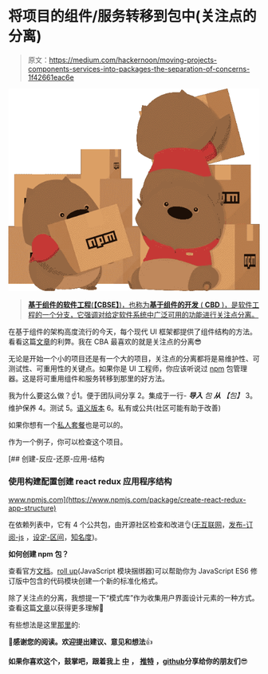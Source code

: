 # 将项目的组件/服务转移到包中(关注点的分离)

> 原文：<https://medium.com/hackernoon/moving-projects-components-services-into-packages-the-separation-of-concerns-1f42661eac6e>

![](img/0068cacf93193bc950c7d4d493a00d64.png)

> [**基于组件的软件工程**(**【CBSE】**)，也称为**基于组件的开发** ( **CBD** )，是软件工程的一个分支，它强调对给定软件系统中广泛可用的功能进行关注点分离。](https://en.wikipedia.org/wiki/Component-based_software_engineering)

在基于组件的架构高度流行的今天，每个现代 UI 框架都提供了组件结构的方法。看看这篇[文章](/@dan.shapiro1210/understanding-component-based-architecture-3ff48ec0c238)的利弊。我在 CBA 最喜欢的就是关注点的分离😎

无论是开始一个小的项目还是有一个大的项目，关注点的分离都将是易维护性、可测试性、可重用性的关键点。如果你是 UI 工程师，你应该听说过 [npm](https://www.npmjs.com/) 包管理器。这是将可重用组件和服务转移到那里的好方法。

我为什么要这么做？☝️1。便于团队间分享
2。集成于一行- ***导入*** *包* ***从*** *【包】*
3。维护保养
4。测试
5。[语义版本](https://docs.npmjs.com/getting-started/semantic-versioning)
6。私有或公共(社区可能有助于改善)

如果你想有一个[私人套餐](https://docs.npmjs.com/private-modules/intro)也是可以的。

作为一个例子，你可以检查这个项目。

[](https://www.npmjs.com/package/create-react-redux-app-structure) [## 创建-反应-还原-应用-结构

### 使用构建配置创建 react redux 应用程序结构

www.npmjs.com](https://www.npmjs.com/package/create-react-redux-app-structure) 

在依赖列表中，它有 4 个公共包，由开源社区检查和改进👌([无互联网](https://www.npmjs.com/package/no-internet)，[发布-订阅-js](https://www.npmjs.com/package/publish-subscribe-js) ，[设定-区间](https://www.npmjs.com/package/set-interval)，[知名度](https://www.npmjs.com/package/famulus))。

**如何创建 npm 包？**

查看官方[文档](https://docs.npmjs.com/getting-started/creating-node-modules)。[roll up](https://rollupjs.org/guide/en)(JavaScript 模块捆绑器)可以帮助你为 JavaScript ES6 修订版中包含的代码模块创建一个新的标准化格式。

除了关注点的分离，我想提一下“模式库”作为收集用户界面设计元素的一种方式。查看这篇[文章](https://boagworld.com/design/pattern-library/)以获得更多理解💪

有些想法是这里[那里](https://www.funfunforum.com/t/does-anyone-move-projects-shareable-components-services-into-npm-packages/5218)的:

👏**感谢您的阅读。欢迎提出建议、意见和想法**👍

**如果你喜欢这个，鼓掌吧，跟着我上** [**中**](/@shystruk) **，** [**推特**](https://twitter.com/shystrukk) **，**[**github**](https://github.com/shystruk)**分享给你的朋友们**😎